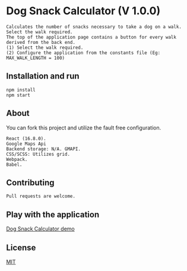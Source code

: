 # Dog Snack Calculator (V 1.0.0)
```
Calculates the number of snacks necessary to take a dog on a walk. Select the walk required. 
The top of the application page contains a button for every walk derived from the back end.
(1) Select the walk required.
(2) Configure the application from the constants file (Eg: MAX_WALK_LENGTH = 100)
```
## Installation and run

```
npm install
npm start
```
## About
You can fork this project and utilize the fault free configuration.
```
React (16.8.0).
Google Maps Api
Backend storage: N/A. GMAPI.
CSS/SCSS: Utilizes grid.
Webpack.
Babel.
```
## Contributing
```
Pull requests are welcome.
```
## Play with the application
[Dog Snack Calculator demo](http://dogsnackcalculator.surge.sh/)

## License
[MIT](https://choosealicense.com/licenses/mit/)


